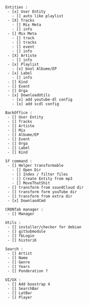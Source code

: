 
    Entities :
     - [x] User Entity
       - [] auto like playlist
     - [X] Tracks
       - [] Mix Meta
       - [] info
     - [] Mix Meta
       - [] track
       - [] tracks
       - [] event
       - [] info
     - [X] Artiste
       - [] info
     - [x] Playlist
       - [x] bool Albume/EP
     - [x] Label
       - [] info
     - [] Kind
     - [] Event
     - [] Orga
     - [x] DownloadUtils
       - [x] add youtube-dl config
       - [x] add scdl config

    BackOffice :
     - [] User Entity
     - [] Tracks
     - [] Artiste
     - [] Mix
     - [] Albume/EP
     - [] Event
     - [] Orga
     - [] Label
     - [] Kind

    Sf command :
     - [] Helper transformable
       - [] Open Dir
       - [] Index / filter files
       - [] Create Entity from mp3
       - [] MoveThatShit
     - [] transform from soundCloud dir
     - [] transform form youTube dir
     - [] transform from extra dir
     - [x] DownlaodCmd

    CRONTab manager :
     - [] Manager

    Utils :
     - [] installer/checker for debian
     - [] gitSubmodule
     - [] fbLogin
     - [] historiK

    Search :
     - [] Artist
     - [] Name
     - [] Genre
     - [] Years
     - [] Ponderation ?

    UI/UX :
     - [] Add boostrap 4
     - [] SearchBar
     - [] LatBar
     - [] Player
